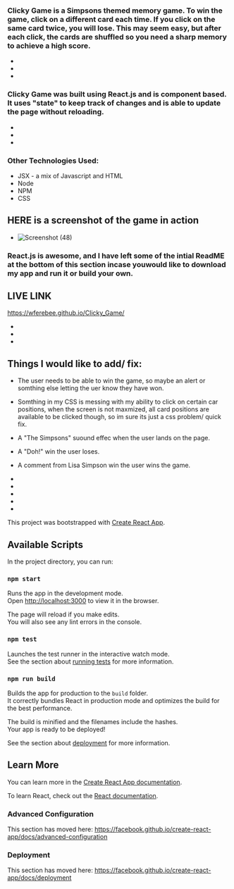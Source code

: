 
### Clicky Game is a Simpsons themed memory game. To win the game, click on a different card each time. If you click on the same card twice, you will lose. This may seem easy, but after each click, the cards are shuffled so you need a sharp memory to achieve a high score.
*
*
*
### Clicky Game was built using React.js and is component based. It uses "state" to keep track of changes and is able to update the page without reloading.
*
*
*
### Other Technologies Used:

  * JSX - a mix of Javascript and HTML
  * Node
  * NPM
  * CSS


## HERE is a screenshot of the game in action
* ![Screenshot (48)](https://user-images.githubusercontent.com/53095806/71611181-efe97580-2b64-11ea-8321-b423356eeaf3.png)


### React.js is awesome, and  I have left some of the intial ReadME at the bottom of this section incase youwould like to download my app and run it or build your own.
## LIVE LINK
https://wferebee.github.io/Clicky_Game/

*
*
*

## Things I would like to add/ fix:
 * The user needs to be able to win the game, so maybe an alert or somthing else letting the uer know they have won.
 * Somthing in my CSS is messing with my ability to click on certain car positions, when the screen is not maxmized, all card positions are available to be clicked though, so im sure its just a css problem/ quick fix.
 * A "The Simpsons" suound effec when the user lands on the page.
 * A "Doh!" win the user loses.
 * A comment from Lisa Simpson win the user wins the game.

*
*
*
*
*









This project was bootstrapped with [Create React App](https://github.com/facebook/create-react-app).

## Available Scripts

In the project directory, you can run:

### `npm start`

Runs the app in the development mode.<br />
Open [http://localhost:3000](http://localhost:3000) to view it in the browser.

The page will reload if you make edits.<br />
You will also see any lint errors in the console.

### `npm test`

Launches the test runner in the interactive watch mode.<br />
See the section about [running tests](https://facebook.github.io/create-react-app/docs/running-tests) for more information.

### `npm run build`

Builds the app for production to the `build` folder.<br />
It correctly bundles React in production mode and optimizes the build for the best performance.

The build is minified and the filenames include the hashes.<br />
Your app is ready to be deployed!

See the section about [deployment](https://facebook.github.io/create-react-app/docs/deployment) for more information.


## Learn More

You can learn more in the [Create React App documentation](https://facebook.github.io/create-react-app/docs/getting-started).

To learn React, check out the [React documentation](https://reactjs.org/).


### Advanced Configuration

This section has moved here: https://facebook.github.io/create-react-app/docs/advanced-configuration

### Deployment

This section has moved here: https://facebook.github.io/create-react-app/docs/deployment


